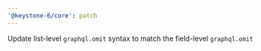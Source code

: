 ```yaml
---
'@keystone-6/core': patch
---
```


Update list-level `graphql.omit` syntax to match the field-level `graphql.omit`
